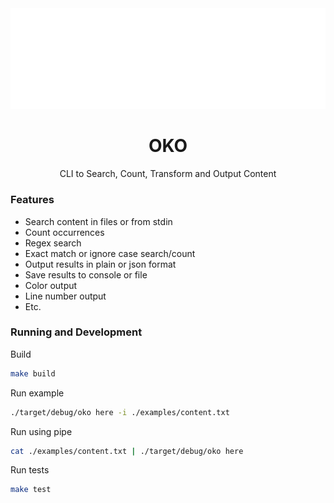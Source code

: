 <div style="text-align: center">
    <picture>
        <source media="(prefers-color-scheme: dark)" srcset="https://github.com/ademsa/oko/raw/main/assets/img/oko-logo-darkmode.png" />
        <img alt="OKO logo" src="https://github.com/ademsa/oko/raw/main/assets/img/oko-logo-darkmode.png" />
    </picture>
</div>

<h1 style="text-align: center">OKO</h1>
<div style="text-align: center">CLI to Search, Count, Transform and Output Content</div>

### Features

- Search content in files or from stdin
- Count occurrences
- Regex search
- Exact match or ignore case search/count
- Output results in plain or json format
- Save results to console or file
- Color output
- Line number output
- Etc.

### Running and Development

Build

```bash
make build
```

Run example

```bash
./target/debug/oko here -i ./examples/content.txt
```

Run using pipe

```bash
cat ./examples/content.txt | ./target/debug/oko here
```

Run tests

```bash
make test
```
